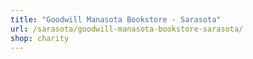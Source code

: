 ```yaml
---
title: "Goodwill Manasota Bookstore - Sarasota"
url: /sarasota/goodwill-manasota-bookstore-sarasota/
shop: charity
---
```

